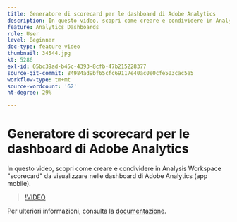```yaml
---
title: Generatore di scorecard per le dashboard di Adobe Analytics
description: In questo video, scopri come creare e condividere in Analysis Workspace "scorecard" da visualizzare nelle dashboard di Adobe Analytics (app mobile).
feature: Analytics Dashboards
role: User
level: Beginner
doc-type: feature video
thumbnail: 34544.jpg
kt: 5286
exl-id: 05bc39ad-b45c-4393-8cfb-47b215228377
source-git-commit: 84984ad9bf65cfc69117e40ac0e0cfe503cac5e5
workflow-type: tm+mt
source-wordcount: '62'
ht-degree: 29%

---
```


# Generatore di scorecard per le dashboard di Adobe Analytics

In questo video, scopri come creare e condividere in Analysis Workspace &quot;scorecard&quot; da visualizzare nelle dashboard di Adobe Analytics (app mobile).

>[!VIDEO](https://video.tv.adobe.com/v/38169/?quality=12&learn=on&captions=ita)

Per ulteriori informazioni, consulta la [documentazione](https://experienceleague.adobe.com/docs/analytics/analyze/mobapp/home.html?lang=it).
